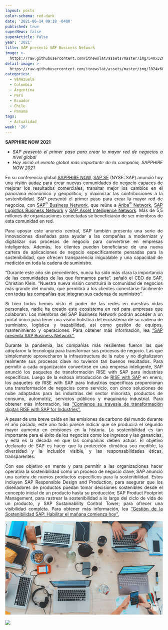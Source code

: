 ```yaml
---
layout: posts
color-schema: red-dark
date: '2021-06-14 09:18 -0400'
published: true
superNews: false
superArticle: false
year: '2021'
title: SAP presentó SAP Business Network
image: >-
  https://raw.githubusercontent.com/itnewslat/assets/master/img/540x320/Trabajo-network-p.jpg
detail-image: >-
  https://raw.githubusercontent.com/itnewslat/assets/master/img/1024x680/Trabajo-network-g.jpg
categories:
  - Venezuela
  - Colombia
  - Argentina
  - Perú
  - Ecuador
  - Chile
  - Panama
tags:
  - Actualidad
week: '26'
---
```

<p style="text-align: justify;"><strong>SAPPHIRE NOW 2021</strong></p>

<ul style="text-align: justify;">
	<li><em>SAP presentó el primer paso para crear la mayor red de negocios a nivel global </em></li>
	<li><em>Hoy inició el evento global más importante de la compañía, SAPPHIRE NOW 2021</em></li>
</ul>
<p style="text-align: justify;">En su conferencia global <a href="https://www.sap.com/about/events.html">SAPPHIRE NOW</a>, <a href="http://www.sap.com/">SAP SE</a> (NYSE: SAP) anunció hoy una visión audaz para crear nuevas comunidades de negocio capaces de mejorar los resultados comerciales, transitar mejor los cambios en el panorama económico y geopolítico, y maximizar las contribuciones a la sostenibilidad. SAP presentó el primer paso para crear la mayor red de negocios, con <a href="https://www.sap.com/products/business-network.html">SAP</a><a href="https://www.sap.com/products/business-network.html"><sup>®</sup></a><a href="https://www.sap.com/products/business-network.html"> Business Network</a>, que reúne a <a href="https://www.ariba.com/ariba-network">Ariba</a><a href="https://www.ariba.com/ariba-network"><sup>®</sup></a><a href="https://www.ariba.com/ariba-network"> Network</a>, <a href="https://www.sap.com/products/logistics-business-network.html">SAP Logistics Business Network</a> y <a href="https://www.sap.com/products/asset-intelligence-network.html">SAP Asset Intelligence Network</a>. Más de 5,5 millones de organizaciones conectadas se beneficiarán de ser miembros de esta comunidad en red.</p>
<p style="text-align: justify;">Para apoyar este anuncio central, SAP también presenta una serie de innovaciones diseñadas para ayudar a las compañías a modernizar y digitalizar sus procesos de negocio para convertirse en empresas inteligentes. Además, los clientes pueden beneficiarse de una nueva cartera de aplicaciones de negocio específicamente pensadas para la sostenibilidad, que ofrecen transparencia inigualable y una capacidad de medición en toda la cadena de suministro.</p>
<p style="text-align: justify;">“Durante este año sin precedentes, nunca ha sido más clara la importancia de las comunidades de las que formamos parte”, señaló el CEO de SAP, Christian Klein. “Nuestra nueva visión construirá la comunidad de negocios más grande del mundo, que permitirá a los clientes conectarse fácilmente con todas las compañías que integran sus cadenas de suministro”.</p>
<p style="text-align: justify;">Si bien todos hemos visto el poder de las redes en nuestras vidas personales, nadie ha creado este ecosistema en red para empresas que colaboran. Los miembros del SAP Business Network podrán acceder a un portal único para tener una visión holística del ecosistema de su cadena de suministro, logística y trazabilidad, así como gestión de equipos, mantenimiento y operaciones. Para obtener más información, lea <a href="https://news.sap.com/?p=185677">“SAP presenta SAP Business Network”.</a></p>
<p style="text-align: justify;">Durante la pandemia, las compañías más resilientes fueron las que adoptaron la tecnología para transformar sus procesos de negocio. Las que simplemente aprovecharon la infraestructura de la nube y no digitalizaron realmente sus procesos clave no tuvieron tan buenos resultados. Para permitir a cada organización convertirse en una empresa inteligente, SAP anunció los paquetes de transformación RISE with SAP para industrias específicas. Luego de la exitosa introducción de <a href="https://www.sap.com/products/rise.html">RISE with SAP</a> en enero, los paquetes de RISE with SAP para Industrias específicas proporcionan una transformación de negocios como servicio, con cinco soluciones de nube adaptadas para las industrias del sector minorista, productos de consumo, automotriz, servicios públicos y maquinaria industrial. Para obtener más información, lea <a href="https://news.sap.com/?p=185671">“Comience su travesía de transformación digital: RISE with SAP for Industries”.</a></p>
<p style="text-align: justify;">A pesar de una breve caída en las emisiones de carbono del mundo durante el año pasado, este año todo parece indicar que se producirá el segundo mayor aumento en emisiones en la historia. La sostenibilidad es tan importante para el éxito de los negocios como los ingresos y las ganancias, y esta es la década en que las compañías deben actuar. El objetivo declarado de SAP es hacer que la protección climática sea medible, la diversidad y la inclusión visible, y las responsabilidades éticas, transparentes.</p>
<p style="text-align: justify;">Con ese objetivo en mente y para permitir a las organizaciones hacer operativa la sostenibilidad como un proceso de negocio clave, SAP anunció una cartera de nuevos productos específicos para la sostenibilidad. Estos incluyen SAP Responsible Design and Production, para asegurar que los diseñadores de productos puedan tomar decisiones sostenibles desde el concepto inicial de un producto hasta su producción; SAP Product Footprint Management, para rastrear la sostenibilidad a lo largo del ciclo de vida de un producto, y SAP Sustainability Control Tower; para ofrecer una visibilidad completa. Para obtener más información, lea <a href="https://news.sap.com/?p=185678">“Gestión de la Sostenibilidad SAP: Habilitar el mañana comienza hoy”.</a></p>

![](https://raw.githubusercontent.com/itnewslat/assets/master/img/540x320/Trabajo-network-p.jpg)


<img src="https://tracker.metricool.com/c3po.jpg?hash=56f88a41e39ab42c063cc51676587a04"/>